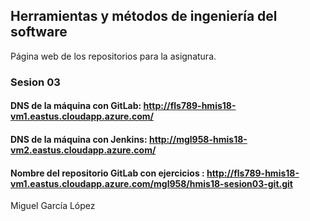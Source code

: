 ## Herramientas y métodos de ingeniería del software
Página web de los repositorios para la asignatura.
### Sesion 03 


#### DNS de la máquina con GitLab:  http://fls789-hmis18-vm1.eastus.cloudapp.azure.com/


#### DNS de la máquina con Jenkins: http://mgl958-hmis18-vm2.eastus.cloudapp.azure.com/


#### Nombre del repositorio GitLab con ejercicios : http://fls789-hmis18-vm1.eastus.cloudapp.azure.com/mgl958/hmis18-sesion03-git.git

Miguel García López
